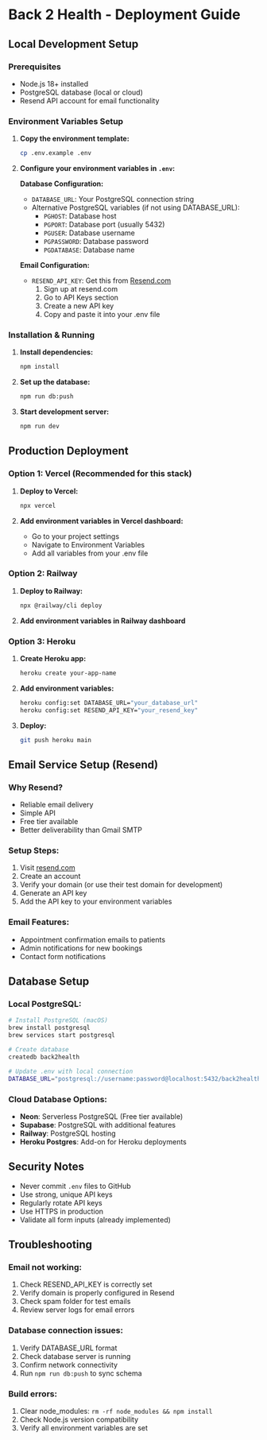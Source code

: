 # Back 2 Health - Deployment Guide

## Local Development Setup

### Prerequisites
- Node.js 18+ installed
- PostgreSQL database (local or cloud)
- Resend API account for email functionality

### Environment Variables Setup

1. **Copy the environment template:**
   ```bash
   cp .env.example .env
   ```

2. **Configure your environment variables in `.env`:**

   **Database Configuration:**
   - `DATABASE_URL`: Your PostgreSQL connection string
   - Alternative PostgreSQL variables (if not using DATABASE_URL):
     - `PGHOST`: Database host
     - `PGPORT`: Database port (usually 5432)
     - `PGUSER`: Database username
     - `PGPASSWORD`: Database password
     - `PGDATABASE`: Database name

   **Email Configuration:**
   - `RESEND_API_KEY`: Get this from [Resend.com](https://resend.com)
     1. Sign up at resend.com
     2. Go to API Keys section
     3. Create a new API key
     4. Copy and paste it into your .env file

### Installation & Running

1. **Install dependencies:**
   ```bash
   npm install
   ```

2. **Set up the database:**
   ```bash
   npm run db:push
   ```

3. **Start development server:**
   ```bash
   npm run dev
   ```

## Production Deployment

### Option 1: Vercel (Recommended for this stack)

1. **Deploy to Vercel:**
   ```bash
   npx vercel
   ```

2. **Add environment variables in Vercel dashboard:**
   - Go to your project settings
   - Navigate to Environment Variables
   - Add all variables from your .env file

### Option 2: Railway

1. **Deploy to Railway:**
   ```bash
   npx @railway/cli deploy
   ```

2. **Add environment variables in Railway dashboard**

### Option 3: Heroku

1. **Create Heroku app:**
   ```bash
   heroku create your-app-name
   ```

2. **Add environment variables:**
   ```bash
   heroku config:set DATABASE_URL="your_database_url"
   heroku config:set RESEND_API_KEY="your_resend_key"
   ```

3. **Deploy:**
   ```bash
   git push heroku main
   ```

## Email Service Setup (Resend)

### Why Resend?
- Reliable email delivery
- Simple API
- Free tier available
- Better deliverability than Gmail SMTP

### Setup Steps:
1. Visit [resend.com](https://resend.com)
2. Create an account
3. Verify your domain (or use their test domain for development)
4. Generate an API key
5. Add the API key to your environment variables

### Email Features:
- Appointment confirmation emails to patients
- Admin notifications for new bookings
- Contact form notifications

## Database Setup

### Local PostgreSQL:
```bash
# Install PostgreSQL (macOS)
brew install postgresql
brew services start postgresql

# Create database
createdb back2health

# Update .env with local connection
DATABASE_URL="postgresql://username:password@localhost:5432/back2health"
```

### Cloud Database Options:
- **Neon**: Serverless PostgreSQL (Free tier available)
- **Supabase**: PostgreSQL with additional features
- **Railway**: PostgreSQL hosting
- **Heroku Postgres**: Add-on for Heroku deployments

## Security Notes

- Never commit `.env` files to GitHub
- Use strong, unique API keys
- Regularly rotate API keys
- Use HTTPS in production
- Validate all form inputs (already implemented)

## Troubleshooting

### Email not working:
1. Check RESEND_API_KEY is correctly set
2. Verify domain is properly configured in Resend
3. Check spam folder for test emails
4. Review server logs for email errors

### Database connection issues:
1. Verify DATABASE_URL format
2. Check database server is running
3. Confirm network connectivity
4. Run `npm run db:push` to sync schema

### Build errors:
1. Clear node_modules: `rm -rf node_modules && npm install`
2. Check Node.js version compatibility
3. Verify all environment variables are set